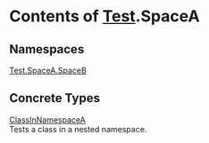 # Contents of [Test](TableOfContents.Test.md).SpaceA

## Namespaces

[Test.SpaceA.SpaceB](TableOfContents.Test.SpaceA.SpaceB.md)  

## Concrete Types

[ClassInNamespaceA](Test.SpaceA.ClassInNamespaceA.md)  
Tests a class in a nested namespace.  
  
  

